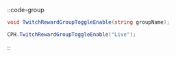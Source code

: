 ::code-group
  ```csharp [Method]
  void TwitchRewardGroupToggleEnable(string groupName);
  ```
  ```csharp [Example]
  CPH.TwitchRewardGroupToggleEnable("Live");
  ```
::